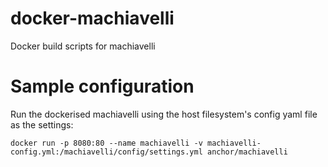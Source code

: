 # docker-machiavelli
Docker build scripts for machiavelli

# Sample configuration

Run the dockerised machiavelli using the host filesystem's config yaml file as the settings: 

    docker run -p 8080:80 --name machiavelli -v machiavelli-config.yml:/machiavelli/config/settings.yml anchor/machiavelli

